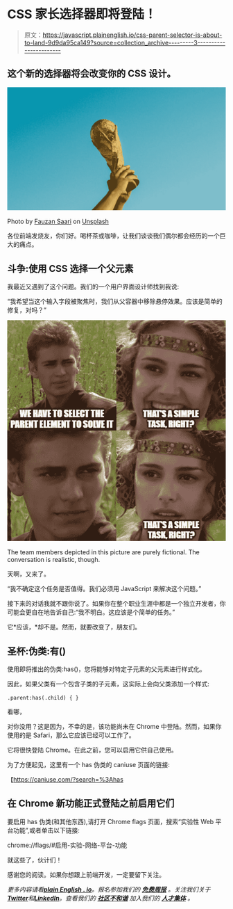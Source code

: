 # CSS 家长选择器即将登陆！

> 原文：<https://javascript.plainenglish.io/css-parent-selector-is-about-to-land-9d9da95ca149?source=collection_archive---------3----------------------->

## 这个新的选择器将会改变你的 CSS 设计。

![](img/3cf0dae2d2d187781b2723ab3a2f41d4.png)

Photo by [Fauzan Saari](https://unsplash.com/@fznsr_?utm_source=medium&utm_medium=referral) on [Unsplash](https://unsplash.com?utm_source=medium&utm_medium=referral)

各位前端发烧友，你们好。喝杯茶或咖啡，让我们谈谈我们偶尔都会经历的一个巨大的痛点。

## 斗争:使用 CSS 选择一个父元素

我最近又遇到了这个问题。我们的一个用户界面设计师找到我说:

“我希望当这个输入字段被聚焦时，我们从父容器中移除悬停效果。应该是简单的修复，对吗？”

![](img/c151c21afb59b4f7a65c5e7e6d6d3edb.png)

The team members depicted in this picture are purely fictional. The conversation is realistic, though.

天啊，又来了。

“我不确定这个任务是否值得。我们必须用 JavaScript 来解决这个问题。”

接下来的对话我就不跟你说了。如果你在整个职业生涯中都是一个独立开发者，你可能会更自在地告诉自己:“我不明白。这应该是个简单的任务。”

它*应该，*却不是。然而，就要改变了，朋友们。

## 圣杯:伪类:有()

使用即将推出的伪类:has()，您将能够对特定子元素的父元素进行样式化。

因此，如果父类有一个包含子类的子元素，这实际上会向父类添加一个样式:

```
.parent:has(.child) { }
```

看哪，

对你没用？这是因为，不幸的是，该功能尚未在 Chrome 中登陆。然而，如果你使用的是 Safari，那么它应该已经可以工作了。

它将很快登陆 Chrome。在此之前，您可以启用它供自己使用。

为了方便起见，这里有一个 has 伪类的 caniuse 页面的链接:

【https://caniuse.com/?search=%3Ahas 

## 在 Chrome 新功能正式登陆之前启用它们

要启用 has 伪类(和其他东西),请打开 Chrome flags 页面，搜索“实验性 Web 平台功能”,或者单击以下链接:

chrome://flags/#启用-实验-网络-平台-功能

就这些了，伙计们！

感谢您的阅读。如果你想跟上前端开发，一定要留下关注。

*更多内容请看*[***plain English . io***](https://plainenglish.io/)*。报名参加我们的* [***免费周报***](http://newsletter.plainenglish.io/) *。关注我们关于*[***Twitter***](https://twitter.com/inPlainEngHQ)**和*[***LinkedIn***](https://www.linkedin.com/company/inplainenglish/)*。查看我们的* [***社区不和谐***](https://discord.gg/GtDtUAvyhW) *加入我们的* [***人才集体***](https://inplainenglish.pallet.com/talent/welcome) *。**